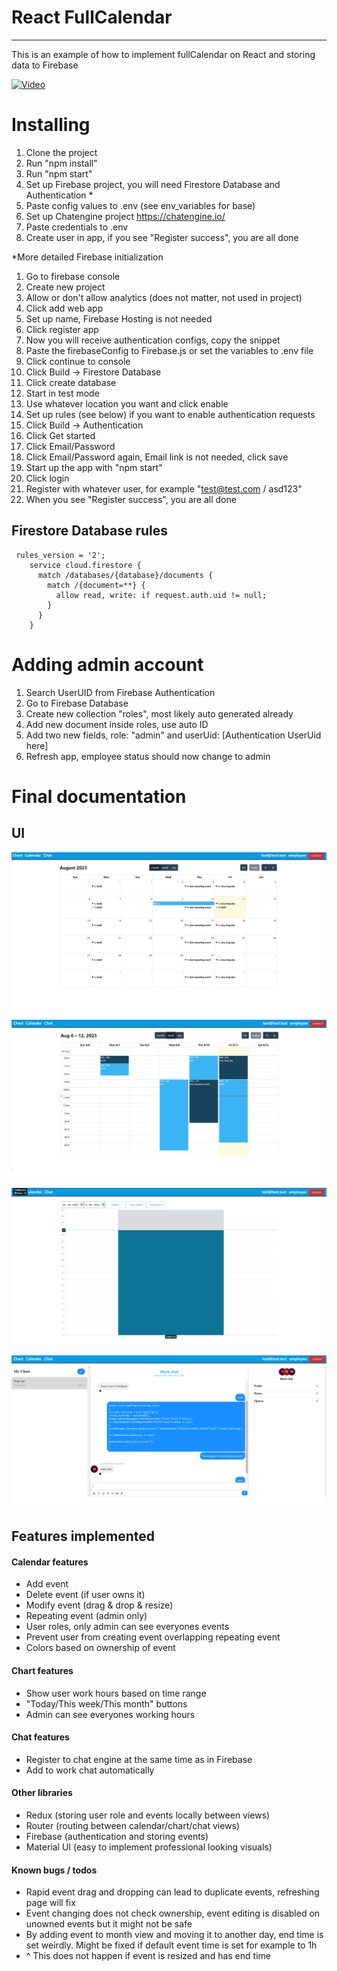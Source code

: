 # React FullCalendar 
---

This is an example of how to implement fullCalendar on React and storing data to Firebase

[![Video](https://img.youtube.com/vi/ZxevzO-NT34/0.jpg)](https://www.youtube.com/watch?v=ZxevzO-NT34)

# Installing
1. Clone the project
2. Run "npm install"
3. Run "npm start"
4. Set up Firebase project, you will need Firestore Database and Authentication *
5. Paste config values to .env (see env_variables for base)
6. Set up Chatengine project https://chatengine.io/
7. Paste credentials to .env
8. Create user in app, if you see "Register success", you are all done

*More detailed Firebase initialization
1. Go to firebase console
2. Create new project
3. Allow or don't allow analytics (does not matter, not used in project)
4. Click add web app
5. Set up name, Firebase Hosting is not needed
6. Click register app
7. Now you will receive authentication configs, copy the snippet
8. Paste the firebaseConfig to Firebase.js or set the variables to .env file
9. Click continue to console
10. Click Build -> Firestore Database
11. Click create database
12. Start in test mode
13. Use whatever location you want and click enable
14. Set up rules (see below) if you want to enable authentication requests
15. Click Build -> Authentication
16. Click Get started
17. Click Email/Password
18. Click Email/Password again, Email link is not needed, click save
19. Start up the app with "npm start"
20. Click login
21. Register with whatever user, for example "test@test.com / asd123"
22. When you see "Register success", you are all done

## Firestore Database rules
```
 rules_version = '2';
    service cloud.firestore {
      match /databases/{database}/documents {
        match /{document=**} {
          allow read, write: if request.auth.uid != null;
        }
      }
    }
```

# Adding admin account
1. Search UserUID from Firebase Authentication
2. Go to Firebase Database
3. Create new collection "roles", most likely auto generated already
4. Add new document inside roles, use auto ID
5. Add two new fields, role: "admin" and userUid: [Authentication UserUid here]
6. Refresh app, employee status should now change to admin

# Final documentation   

## UI 

![Calendar week view](/images/Calendar.png)   

![Calendar month view](/images/Calendar2.png)   

![Chart view](/images/Chart.png)   

![Chat view](/images/Chat.png)   

## Features implemented
#### Calendar features
* Add event
* Delete event (if user owns it)
* Modify event (drag & drop & resize)
* Repeating event  (admin only)
* User roles, only admin can see everyones events
* Prevent user from creating event overlapping repeating event
* Colors based on ownership of event

#### Chart features
* Show user work hours based on time range
* "Today/This week/This month" buttons
* Admin can see everyones working hours

#### Chat features
* Register to chat engine at the same time as in Firebase
* Add to work chat automatically

#### Other libraries
* Redux (storing user role and events locally between views)
* Router (routing between calendar/chart/chat views)
* Firebase (authentication and storing events)
* Material UI (easy to implement professional looking visuals)

#### Known bugs / todos
* Rapid event drag and dropping can lead to duplicate events, refreshing page will fix
* Event changing does not check ownership, event editing is disabled on unowned events but it might not be safe
* By adding event to month view and moving it to another day, end time is set weirdly. Might be fixed if default event time is set for example to 1h
* ^ This does not happen if event is resized and has end time
